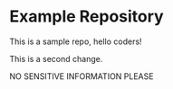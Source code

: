# Example Repository
This is a sample repo, hello coders!

This is a second change.

NO SENSITIVE INFORMATION PLEASE

